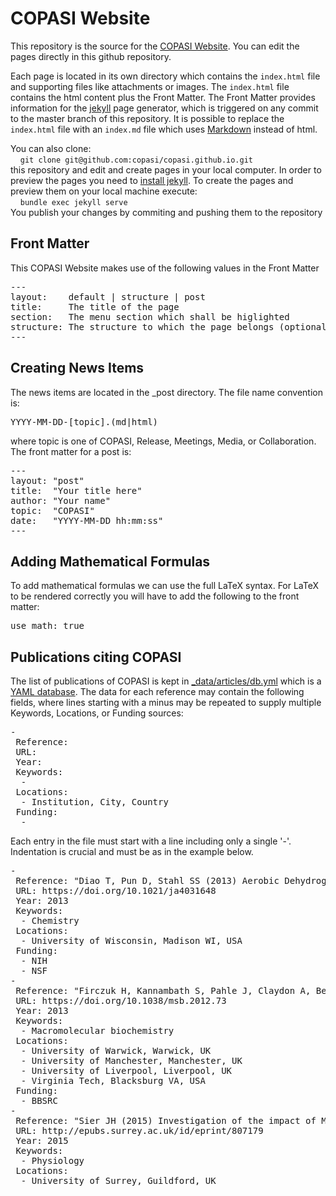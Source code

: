 # COPASI Website

This repository is the source for the [COPASI Website](http://www.copasi.org). You can edit the pages directly in this github repository.

Each page is located in its own directory which contains the `index.html` file and supporting files like attachments or images. The `index.html` file contains the html content plus the Front Matter. The Front Matter provides information for the [jekyll](http://jekyllrb.com/) page generator, which is triggered on any commit to the master branch of this repository. It is possible to replace the `index.html` file with an `index.md` file which uses [Markdown](http://daringfireball.net/projects/markdown/syntax) instead of html.

You can also clone:  
&nbsp;&nbsp;&nbsp;&nbsp;`git clone git@github.com:copasi/copasi.github.io.git`  
this repository and edit and create pages in your local computer. In order to preview the pages you need to [install jekyll](https://help.github.com/articles/using-jekyll-with-pages/). To create the pages and preview them on your local machine execute:  
&nbsp;&nbsp;&nbsp;&nbsp;`bundle exec jekyll serve`  
You publish your changes by commiting and pushing them to the repository

## Front Matter
This COPASI Website makes use of the following values in the Front Matter
<pre>
---
layout:    default | structure | post
title:     The title of the page
section:   The menu section which shall be higlighted
structure: The structure to which the page belongs (optional)
---
</pre>

## Creating News Items
The news items are located in the _post directory. The file name convention is:
<pre>YYYY-MM-DD-[topic].(md|html)</pre>
where topic is one of COPASI, Release, Meetings, Media, or Collaboration. The front matter for a post is:

<pre>
---
layout: "post"
title:  "Your title here"
author: "Your name"
topic:  "COPASI"
date:   "YYYY-MM-DD hh:mm:ss"
---
</pre>

## Adding Mathematical Formulas
To add mathematical formulas we can use the full LaTeX syntax. For LaTeX to be rendered correctly
you will have to add the following to the front matter:
<pre>
use_math: true
</pre>

## Publications citing COPASI
The list of publications of COPASI is kept in [_data/articles/db.yml](https://github.com/copasi/copasi.github.io/blob/master/_data/articles/db.yml) which is a [YAML database](https://en.wikipedia.org/wiki/YAML).
The data for each reference may contain the following fields, where lines starting with a minus may be repeated to supply multiple Keywords, Locations, or Funding sources:
<pre>
-
 Reference:
 URL:
 Year:
 Keywords:
  - 
 Locations:
  - Institution, City, Country
 Funding: 
  - 
</pre>
Each entry in the file must start with a line including only a single '-'. Indentation is crucial and must be as in the example below.
<pre>
-
 Reference: "Diao T, Pun D, Stahl SS (2013) Aerobic Dehydrogenation of Cyclohexanone to Cyclohexenone Catalyzed by Pd(DMSO)2(TFA)2: Evidence for Ligand-Controlled Chemoselectivity. J. Am. Chem. Soc. 135:8205-8212"
 URL: https://doi.org/10.1021/ja4031648 
 Year: 2013
 Keywords:
  - Chemistry
 Locations:
  - University of Wisconsin, Madison WI, USA
 Funding: 
  - NIH
  - NSF
-
 Reference: "Firczuk H, Kannambath S, Pahle J, Claydon A, Beynon R, Duncan J, Westerhoff H, Mendes P, McCarthy JEG (2013) An in vivo control map for the eukaryotic mRNA translation machinery. Molecular Systems Biology 9:635"
 URL: https://doi.org/10.1038/msb.2012.73
 Year: 2013
 Keywords:
  - Macromolecular biochemistry
 Locations:
  - University of Warwick, Warwick, UK
  - University of Manchester, Manchester, UK
  - University of Liverpool, Liverpool, UK
  - Virginia Tech, Blacksburg VA, USA
 Funding: 
  - BBSRC
-
 Reference: "Sier JH (2015) Investigation of the impact of MRP3 and MRP4 on the disposition of drugs and conjugates in rat and human. Doctoral thesis, University of Surrey."
 URL: http://epubs.surrey.ac.uk/id/eprint/807179
 Year: 2015
 Keywords: 
  - Physiology
 Locations:
  - University of Surrey, Guildford, UK
</pre>
